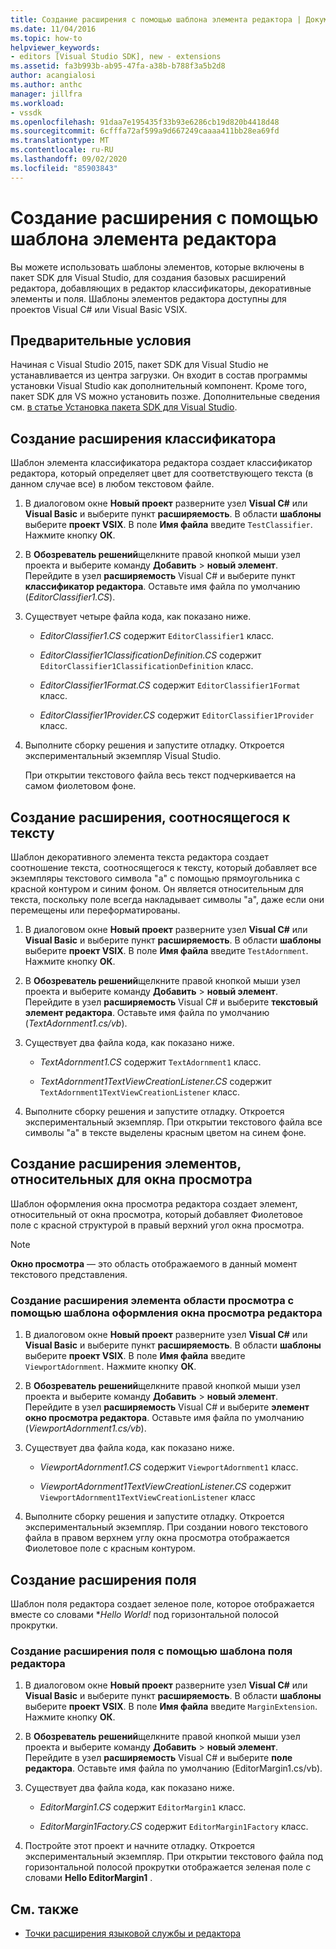 ```yaml
---
title: Создание расширения с помощью шаблона элемента редактора | Документация Майкрософт
ms.date: 11/04/2016
ms.topic: how-to
helpviewer_keywords:
- editors [Visual Studio SDK], new - extensions
ms.assetid: fa3b993b-ab95-47fa-a38b-b788f3a5b2d8
author: acangialosi
ms.author: anthc
manager: jillfra
ms.workload:
- vssdk
ms.openlocfilehash: 91daa7e195435f33b93e6286cb19d820b4418d48
ms.sourcegitcommit: 6cfffa72af599a9d667249caaaa411bb28ea69fd
ms.translationtype: MT
ms.contentlocale: ru-RU
ms.lasthandoff: 09/02/2020
ms.locfileid: "85903843"
---
```

# <a name="create-an-extension-with-an-editor-item-template"></a>Создание расширения с помощью шаблона элемента редактора
Вы можете использовать шаблоны элементов, которые включены в пакет SDK для Visual Studio, для создания базовых расширений редактора, добавляющих в редактор классификаторы, декоративные элементы и поля. Шаблоны элементов редактора доступны для проектов Visual C# или Visual Basic VSIX.

## <a name="prerequisites"></a>Предварительные условия
 Начиная с Visual Studio 2015, пакет SDK для Visual Studio не устанавливается из центра загрузки. Он входит в состав программы установки Visual Studio как дополнительный компонент. Кроме того, пакет SDK для VS можно установить позже. Дополнительные сведения см. [в статье Установка пакета SDK для Visual Studio](../extensibility/installing-the-visual-studio-sdk.md).

## <a name="create-a-classifier-extension"></a>Создание расширения классификатора
 Шаблон элемента классификатора редактора создает классификатор редактора, который определяет цвет для соответствующего текста (в данном случае все) в любом текстовом файле.

1. В диалоговом окне **Новый проект** разверните узел **Visual C#** или **Visual Basic** и выберите пункт **расширяемость**. В области **шаблоны** выберите **проект VSIX**. В поле **Имя файла** введите `TestClassifier`. Нажмите кнопку **ОК**.

2. В **Обозреватель решений**щелкните правой кнопкой мыши узел проекта и выберите команду **Добавить**  >  **новый элемент**. Перейдите в узел **расширяемость** Visual C# и выберите пункт **классификатор редактора**. Оставьте имя файла по умолчанию (*EditorClassifier1.CS*).

3. Существует четыре файла кода, как показано ниже.

    - *EditorClassifier1.CS* содержит `EditorClassifier1` класс.

    - *EditorClassifier1ClassificationDefinition.CS* содержит `EditorClassifier1ClassificationDefinition` класс.

    - *EditorClassifier1Format.CS* содержит `EditorClassifier1Format`  класс.

    - *EditorClassifier1Provider.CS* содержит `EditorClassifier1Provider` класс.

4. Выполните сборку решения и запустите отладку. Откроется экспериментальный экземпляр Visual Studio.

     При открытии текстового файла весь текст подчеркивается на самом фиолетовом фоне.

## <a name="create-a-text-relative-adornment-extension"></a>Создание расширения, соотносящегося к тексту
 Шаблон декоративного элемента текста редактора создает соотношение текста, соотносящегося к тексту, который добавляет все экземпляры текстового символа "a" с помощью прямоугольника с красной контуром и синим фоном. Он является относительным для текста, поскольку поле всегда накладывает символы "a", даже если они перемещены или переформатированы.

1. В диалоговом окне **Новый проект** разверните узел **Visual C#** или **Visual Basic** и выберите пункт **расширяемость**. В области **шаблоны** выберите **проект VSIX**. В поле **Имя файла** введите `TestAdornment`. Нажмите кнопку **ОК**.

2. В **Обозреватель решений**щелкните правой кнопкой мыши узел проекта и выберите команду **Добавить**  >  **новый элемент**. Перейдите в узел **расширяемость** Visual C# и выберите **текстовый элемент редактора**. Оставьте имя файла по умолчанию (*TextAdornment1.cs/vb*).

3. Существует два файла кода, как показано ниже.

    - *TextAdornment1.CS* содержит `TextAdornment1` класс.

    - *TextAdornment1TextViewCreationListener.CS* содержит `TextAdornment1TextViewCreationListener` класс.

4. Выполните сборку решения и запустите отладку. Откроется экспериментальный экземпляр. При открытии текстового файла все символы "a" в тексте выделены красным цветом на синем фоне.

## <a name="create-a-viewport-relative-adornment-extension"></a>Создание расширения элементов, относительных для окна просмотра
 Шаблон оформления окна просмотра редактора создает элемент, относительный от окна просмотра, который добавляет Фиолетовое поле с красной структурой в правый верхний угол окна просмотра.

> [!NOTE]
> **Окно просмотра** — это область отображаемого в данный момент текстового представления.

### <a name="to-create-a-viewport-adornment-extension-by-using-the-editor-viewport-adornment-template"></a>Создание расширения элемента области просмотра с помощью шаблона оформления окна просмотра редактора

1. В диалоговом окне **Новый проект** разверните узел **Visual C#** или **Visual Basic** и выберите пункт **расширяемость**. В области **шаблоны** выберите **проект VSIX**. В поле **Имя файла** введите `ViewportAdornment`. Нажмите кнопку **ОК**.

2. В **Обозреватель решений**щелкните правой кнопкой мыши узел проекта и выберите команду **Добавить**  >  **новый элемент**. Перейдите в узел **расширяемость** Visual C# и выберите **элемент окно просмотра редактора**. Оставьте имя файла по умолчанию (*ViewportAdornment1.cs/vb*).

3. Существует два файла кода, как показано ниже.

    - *ViewportAdornment1.CS* содержит `ViewportAdornment1` класс.

    - *ViewportAdornment1TextViewCreationListener.CS* содержит `ViewportAdornment1TextViewCreationListener` класс

4. Выполните сборку решения и запустите отладку. Откроется экспериментальный экземпляр. При создании нового текстового файла в правом верхнем углу окна просмотра отображается Фиолетовое поле с красным контуром.

## <a name="create-a-margin-extension"></a>Создание расширения поля
 Шаблон поля редактора создает зеленое поле, которое отображается вместе со словами **Hello World!* под горизонтальной полосой прокрутки.

### <a name="to-create-a-margin-extension-by-using-the-editor-margin-template"></a>Создание расширения поля с помощью шаблона поля редактора

1. В диалоговом окне **Новый проект** разверните узел **Visual C#** или **Visual Basic** и выберите пункт **расширяемость**. В области **шаблоны** выберите **проект VSIX**. В поле **Имя файла** введите `MarginExtension`. Нажмите кнопку **ОК**.

2. В **Обозреватель решений**щелкните правой кнопкой мыши узел проекта и выберите команду **Добавить**  >  **новый элемент**. Перейдите в узел **расширяемость** Visual C# и выберите **поле редактора**. Оставьте имя файла по умолчанию (EditorMargin1.cs/vb).

3. Существует два файла кода, как показано ниже.

    - *EditorMargin1.CS* содержит `EditorMargin1` класс.

    - *EditorMargin1Factory.CS* содержит `EditorMargin1Factory` класс.

4. Постройте этот проект и начните отладку. Откроется экспериментальный экземпляр. При открытии текстового файла под горизонтальной полосой прокрутки отображается зеленая поле с словами **Hello EditorMargin1** .

## <a name="see-also"></a>См. также
- [Точки расширения языковой службы и редактора](../extensibility/language-service-and-editor-extension-points.md)
